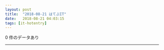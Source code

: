 ```yaml
---
layout: post
title:  "2018-08-21 はてぶIT"
date:   2018-08-21 04:03:15
tags: [it-hotentry]
---
```

0 件のデータあり

<hr>
